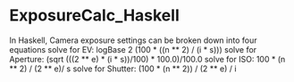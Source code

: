 # ExposureCalc_Haskell

In Haskell, Camera exposure settings can be broken down into four equations
solve for EV: logBase 2 (100 * ((n ** 2) / (i * s)))
solve for Aperture: (sqrt (((2 ** e) * (i * s))/100) * 100.0)/100.0
solve for ISO: 100 * (n ** 2) / (2 ** e)/ s
solve for Shutter: (100 * (n ** 2)) / (2 ** e) / i
